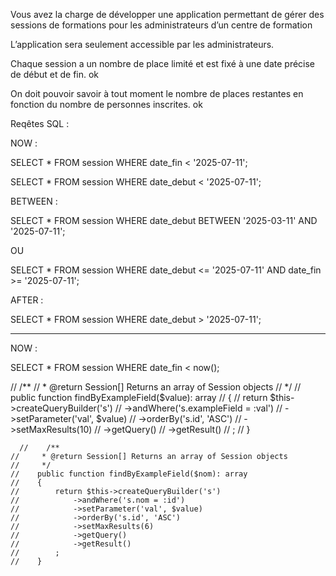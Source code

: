 Vous avez la charge de développer une application permettant de gérer des sessions
de formations pour les administrateurs d’un centre de formation

L’application sera seulement accessible par les administrateurs.

Chaque session a un nombre de place limité et est fixé à une date précise de début et de fin. ok 

On doit pouvoir savoir à tout moment le nombre de places restantes en fonction du nombre de
personnes inscrites. ok 



Reqêtes SQL  : 


NOW : 

SELECT * FROM session
WHERE date_fin < '2025-07-11';

SELECT * FROM session
WHERE date_debut < '2025-07-11';

BETWEEN : 

SELECT * 
FROM session
WHERE date_debut 
BETWEEN '2025-03-11' AND '2025-07-11';


  OU

SELECT * 
FROM session
WHERE date_debut <= '2025-07-11'
  AND date_fin >= '2025-07-11';


AFTER : 

SELECT * FROM session
WHERE date_debut > '2025-07-11';


-------------------

NOW : 

SELECT * FROM session
WHERE date_fin < now();



  //    /**
    //     * @return Session[] Returns an array of Session objects
    //     */
    //    public function findByExampleField($value): array
    //    {
    //        return $this->createQueryBuilder('s')
    //            ->andWhere('s.exampleField = :val')
    //            ->setParameter('val', $value)
    //            ->orderBy('s.id', 'ASC')
    //            ->setMaxResults(10)
    //            ->getQuery()
    //            ->getResult()
    //        ;
    //    }


      //    /**
    //     * @return Session[] Returns an array of Session objects
    //     */
    //    public function findByExampleField($nom): array
    //    {
    //        return $this->createQueryBuilder('s')
    //            ->andWhere('s.nom = :id')
    //            ->setParameter('val', $value)
    //            ->orderBy('s.id', 'ASC')
    //            ->setMaxResults(6)
    //            ->getQuery()
    //            ->getResult()
    //        ;
    //    }
